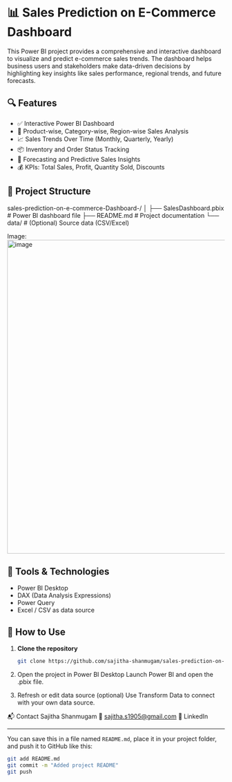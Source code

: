 # 📊 Sales Prediction on E-Commerce Dashboard

This Power BI project provides a comprehensive and interactive dashboard to visualize and predict e-commerce sales trends. The dashboard helps business users and stakeholders make data-driven decisions by highlighting key insights like sales performance, regional trends, and future forecasts.

## 🔍 Features

- ✅ Interactive Power BI Dashboard  
- 🛒 Product-wise, Category-wise, Region-wise Sales Analysis  
- 📈 Sales Trends Over Time (Monthly, Quarterly, Yearly)  
- 📦 Inventory and Order Status Tracking  
- 🔮 Forecasting and Predictive Sales Insights  
- 💰 KPIs: Total Sales, Profit, Quantity Sold, Discounts  

## 📂 Project Structure

sales-prediction-on-e-commerce-Dashboard-/
│
├── SalesDashboard.pbix # Power BI dashboard file
├── README.md # Project documentation
└── data/ # (Optional) Source data (CSV/Excel)

Image:
<img width="1312" height="726" alt="image" src="https://github.com/user-attachments/assets/5adf5a33-7000-43df-ad8e-a7b6cb39c7d5" />

## 🧰 Tools & Technologies

- Power BI Desktop  
- DAX (Data Analysis Expressions)  
- Power Query  
- Excel / CSV as data source  

## 🚀 How to Use

1. **Clone the repository**
   ```bash
   git clone https://github.com/sajitha-shanmugam/sales-prediction-on-e-commerce-Dashboard-.git
2. Open the project in Power BI Desktop
Launch Power BI and open the .pbix file.

3. Refresh or edit data source (optional)
Use Transform Data to connect with your own data source.

📬 Contact
Sajitha Shanmugam
📧 sajitha.s1905@gmail.com
🔗 LinkedIn


---

You can save this in a file named `README.md`, place it in your project folder, and push it to GitHub like this:

```bash
git add README.md
git commit -m "Added project README"
git push
